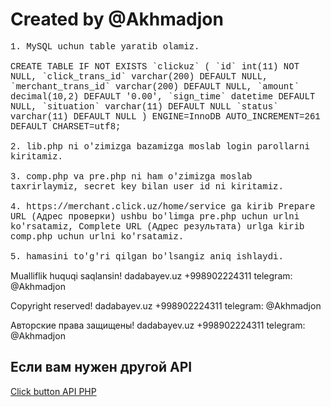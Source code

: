 <h1> Created by @Akhmadjon</h1>
<p style="font-family:Consolas,Monaco,Lucida Console,Liberation Mono,DejaVu Sans Mono,Bitstream Vera Sans Mono,Courier New, monospace;">
1. MySQL uchun table yaratib olamiz.<br/><br/>CREATE TABLE IF NOT EXISTS `clickuz` (
  `id` int(11) NOT NULL,
  `click_trans_id` varchar(200) DEFAULT NULL,
  `merchant_trans_id` varchar(200) DEFAULT NULL,
  `amount` decimal(10,2) DEFAULT '0.00',
  `sign_time` datetime DEFAULT NULL,
  `situation` varchar(11) DEFAULT NULL
  `status` varchar(11) DEFAULT NULL
) ENGINE=InnoDB AUTO_INCREMENT=261 DEFAULT CHARSET=utf8;<br/><br/>2. lib.php ni o'zimizga bazamizga moslab login parollarni kiritamiz.<br/><br/>3. comp.php va pre.php ni ham o'zimizga moslab taxrirlaymiz, secret key bilan user id ni kiritamiz.<br/><br/>4. https://merchant.click.uz/home/service ga kirib Prepare URL (Адрес проверки) ushbu bo'limga pre.php uchun urlni ko'rsatamiz,
Complete URL (Адрес результата) urlga kirib comp.php uchun urlni ko'rsatamiz.<br/><br/>5. hamasini to'g'ri qilgan bo'lsangiz aniq ishlaydi.
</p>
<p>
Mualliflik huquqi saqlansin!
dadabayev.uz
+998902224311
telegram: @Akhmadjon

Copyright reserved!
dadabayev.uz
+998902224311
telegram: @Akhmadjon

Авторские права защищены!
dadabayev.uz
+998902224311
telegram: @Akhmadjon
</p>

<h2>Если вам нужен другой API</h2>
<a href="https://github.com/Akhmadjonuz/Clickuz-Button-Api-php">Click button API PHP</a>
